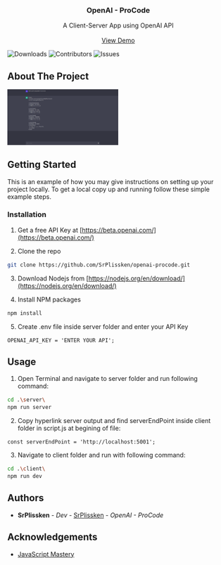 <br/>
<p align="center">
  <h3 align="center">OpenAI - ProCode</h3>

  <p align="center">
    A Client-Server App using OpenAI API
    <br/>
    <br/>
    <a href="https://openai-procode.vercel.app/">View Demo</a>
  </p>
</p>

![Downloads](https://img.shields.io/github/downloads/SrPlissken/openai-procode/total) ![Contributors](https://img.shields.io/github/contributors/SrPlissken/openai-procode?color=dark-green) ![Issues](https://img.shields.io/github/issues/SrPlissken/openai-procode) 

## About The Project

<img src="/images/Screenshot1.png?raw=true" width="50%" height="50%">


## Getting Started

This is an example of how you may give instructions on setting up your project locally.
To get a local copy up and running follow these simple example steps.

### Installation

1. Get a free API Key at [https://beta.openai.com/](https://beta.openai.com/)

2. Clone the repo

```sh
git clone https://github.com/SrPlissken/openai-procode.git
```

3. Download Nodejs from [https://nodejs.org/en/download/](https://nodejs.org/en/download/)

4. Install NPM packages

```sh
npm install
```

5. Create .env file inside server folder and enter your API Key

```JS
OPENAI_API_KEY = 'ENTER YOUR API';
```

## Usage

1. Open Terminal and navigate to server folder and run following command:

```sh
cd .\server\
npm run server
```

2. Copy hyperlink server output and find serverEndPoint inside client folder in script.js at begining of file:

```JS
const serverEndPoint = 'http://localhost:5001';
```

3. Navigate to client folder and run with following command:

```sh
cd .\client\
npm run dev
```

## Authors

* **SrPlissken** - *Dev* - [SrPlissken](https://github.com/SrPlissken) - *OpenAI - ProCode*

## Acknowledgements

* [ JavaScript Mastery](https://www.youtube.com/watch?v=2FeymQoKvrk&t=3176s)